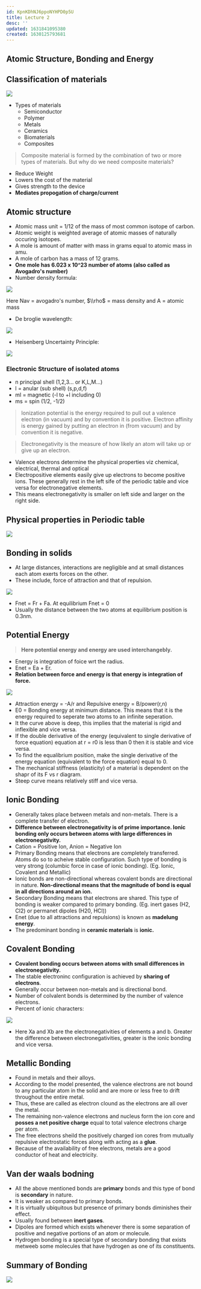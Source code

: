 ```yaml
---
id: KpnKDhNJ6ppoNYHPD0p5U
title: Lecture 2
desc: ''
updated: 1631841095380
created: 1630125793681
---
```



## Atomic Structure, Bonding and Energy

## Classification of materials

![](/assets/images/2021-08-28-10-22-07.png)

- Types of materials
  - Semiconductor
  - Polymer
  - Metals
  - Ceramics
  - Biomaterials
  - Composites

> Composite material is formed by the combination of two or more types of materials. But why do we need composite materials?

- Reduce Weight
- Lowers the cost of the material
- Gives strength to the device
- **Mediates propogation of charge/current**

## Atomic structure

- Atomic mass unit = 1/12 of the mass of most common isotope of carbon.
- Atomic weight is weighted average of atomic masses of naturally occuring isotopes.
- A mole is amount of matter with mass in grams equal to atomic mass in amu.
- A mole of carbon has a mass of 12 grams.
- **One mole has 6.023 x 10^23 number of atoms (also called as Avogadro's number)**
- Number density formula: 

![](/assets/images/2021-08-28-15-14-09.png)

Here Nav = avogadro's number, $\\rho$ = mass density and A = atomic mass

- De broglie wavelength: 

![](/assets/images/2021-08-28-15-58-00.png)

- Heisenberg Uncertainty Principle: 

![](/assets/images/2021-08-28-15-58-34.png)

### Electronic Structure of isolated atoms

- n  principal shell (1,2,3... or K,L,M...)
- l = anular (sub shell) (s,p,d,f)
- ml = magnetic (-l to +l including 0)
- ms = spin (1/2, -1/2)

> Ionization potential is the energy required to pull out a valence electron (in vacuum) and by convention it is positive. Electron affinity is energy gained by putting an electron in (from vacuum) and by convention it is negative.

> Electronegativity is the measure of how likely an atom will take up or give up an electron.

- Valence electrons determine the physical properties viz chemical, electrical, thermal and optical
- Electropositive elements easily give up electrons to become positive ions. These generally rest in the left sife of the periodic table and vice versa for electronegative elements.
- This means electronegativity is smaller on left side and larger on the right side.

## Physical properties in Periodic table

![](/assets/images/2021-08-28-16-08-27.png)

## Bonding in solids

- At large distances, interactions are negligible and at small distances each atom exerts forces on the other.
- These include, force of attraction and that of repulsion.

![](/assets/images/2021-08-28-16-12-56.png)

- Fnet = Fr + Fa. At equilibrium Fnet = 0
- Usually the distance between the two atoms at equilibrium position is 0.3nm.

## Potential Energy

> **Here potential energy and energy are used interchangebly.**

- Energy is integration of foice wrt the radius.
- Enet = Ea + Er.
- **Relation between force and energy is that energy is integration of force.**

![](/assets/images/2021-08-28-16-17-07.png)

- Attraction energy = -A/r and Repulsive energy = B/power(r,n)
- E0 = Bonding energy at minimum distance. This means that it is the energy required to seperate two atoms to an infinite seperation.
- It the curve above is deep, this implies that the material is rigid and inflexible and vice versa.
- If the double derivative of the energy (equivalent to single derivative of force equation) equation at r = r0 is less than 0 then it is stable and vice versa.
- To find the equalibrium position, make the single derivative of the energy equation (equivalent to the force equation) equal to 0.
- The mechanical stiffness (elasticity) of a material is dependent on the shapr of its F vs r diagram.
- Steep curve means relatively stiff and vice versa.

## Ionic Bonding

- Generally takes place between metals and non-metals. There is a complete transfer of electron.
- **Difference between electronegativity is of prime importance. Ionic bonding only occurs between atoms with large differences in electronegativity.**
- Cation = Positive Ion, Anion = Negative Ion
- Primary Bonding means that electrons are completely transferred. Atoms do so to acheive stable configuration. Such type of bonding is very strong (columbic force in case of ionic bonding). (Eg. Ionic, Covalent and Metallic)
- Ionic bonds are non-directional whereas covalent bonds are directional in nature. **Non-directional means that the magnitude of bond is equal in all directions around an ion.**
- Secondary Bonding means that electrons are shared. This type of bonding is weaker compared to primary bonding. (Eg. inert gases (H2, Cl2) or permanet dipoles (H20, HCl))
- Enet (due to all attractions and repulsions) is known as **madelung energy**.
- The predominant bonding in **ceramic materials** is **ionic.**

## Covalent Bonding

- **Covalent bonding occurs between atoms with small differences in electronegativity.**
- The stable electroninc configuration is achieved by **sharing of electrons**.
- Generally occur between non-metals and is directional bond.
- Number of colvalent bonds is determined by the number of valence electrons.
- Percent of ionic characters:

![](/assets/images/2021-08-28-16-46-57.png)

- Here Xa and Xb are the electronegativities of elements a and b. Greater the difference between electronegativities, greater is the ionic bonding and vice versa.

## Metallic Bonding

- Found in metals and their alloys.
- According to the model presented, the valence electrons are not bound to any particular atom in the solid and are more or less free to drift throughout the entire metal.
- Thus, these are called as electron clound as the electrons are all over the metal.
- The remaining non-valence electrons and nucleus form the ion core and **posses a net positive charge** equal to total valence electrons charge per atom.
- The free electrons sheild the positively charged ion cores from mutually repulsive electrostatic forces along with acting as a **glue**.
- Because of the availability of free electrons, metals are a good conductor of heat and electricity.

## Van der waals bodning

- All the above mentioned bonds are **primary** bonds and this type of bond is **secondary** in nature.
- It is weaker as compared to primary bonds.
- It is virtually ubiquitous but presence of primary bonds diminishes their effect.
- Usually found between **inert gases**.
- Dipoles are formed which exists whenever there is some separation of positive and negative portions of an atom or molecule.
- Hydrogen bonding is a special type of secondary bonding that exists metweeb some molecules that have hydrogen as one of its constituents.

## Summary of Bonding

![](/assets/images/2021-08-28-16-50-27.png)

